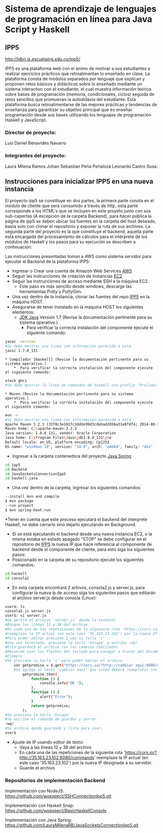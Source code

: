 # Sistema de aprendizaje de lenguajes de programación en línea para Java Script y Haskell 

## IPP5
http://ldbn.is.escuelaing.edu.co/ipp5/

IPP5 es una plataforma web con el ánimo de motivar a sus estudiantes a realizar ejercicios prácticos que retroalimentan lo enseñado en clase. La plataforma consta de módulos separados por lenguaje que explican y proponen retos básicos y didácticos sobre lo enseñado mediante un sistema interactivo con el estudiante, el cual muestra información teórica sobre bases de programación (memoria, condicionales, ciclos) seguida de retos sencillos que promuevan la autodidaxia del estudiante. Esta plataforma busca retroalimentarse de las mejores prácticas y tendencias de enseñanza para garantizar su objetivo principal que es enseñar programación desde sus bases utilizando los lenguajes de programación Haskell y JavaScript.

### Director de proyecto: 
Luis Daniel Benavides Navarro
### Integrantes del proyecto: 
Laura Milena Ramos 
Johan Sebastian Peña Peñaloza
Leonardo Castro Susa.

## Instrucciones para inicializar IPP5 en una nueva instancia

El proyecto ipp5 se constituye en dos partes, la primera parte consta en el módulo de cliente que será consumido a través de http, esta parte corresponde a los HTML's que se incluyen en este proyeto junto con sus sub-capertas (A excepción de la carpeta Backend), para hacer pública la página de ipp5 se deben ubicar los fuentes en la carpeta del host deseado, basta solo con clonar el repositorio y exponer la ruta de sus archivos.
La segunda parte del proyecto es la que constituye el backend, aquella parte está encargada del procesamiento de cálculos para el intérprete de los módulos de Haskell y los pasos para su ejecución se describen a continuación:

Las instrucciones presentadas toman a AWS como sistema servidor para ejecutar el Backend de la plataforma IPP5:

* Ingresar o Crear una cuenta de Amazon Web Services [AWS]
* Seguir las instrucciones de creación de instancias [EC2]
* Seguir las instrucciones de acceso mediante SSH a la máquina EC2.
    * Este paso es más sencillo desde windows, descarge las herramientas Putty y PuttyGen.
* Una vez dentro de la instancia, clonar las fuentes del repo [IPP5] en la máquina HOST.
* Asegurarse de tener instalado en la máquina HOST los siguientes elementos:
    * [JDK Java] Versión 1.7 (Revise la documentación pertinente para su sistema operativo.)
        *  Para verificar la correcta instalación del componente ejecute el siguiente comando:
```sh
javac -version
#Se debe mostrar una linea con información parecida a esta
javac 1.7.0_131
```
    * Compilador [Haskell] (Revise la documentación pertinente para su sistema operativo.)
        *  Para verificar la correcta instalación del componente ejecute el siguiente comando:
```sh
stack ghci
#Se debe mostrar la linea de comandos de haskell con prefijo 'Prelude>'
```
    * Maven (Revise la documentación pertinente para su sistema operativo.)
        *  Para verificar la correcta instalación del componente ejecute el siguiente comando:
```sh
mvn -v
#Se debe mostrar una linea con información parecida a esta
Apache Maven 3.2.3 (33f8c3e1027c3ddde99d3cdebad2656a31e8fdf4; 2014-08-11T15:58:10-05:00)
Maven home: C:\apache-maven-3.2.3
Java version: 1.8.0_131, vendor: Oracle Corporation
Java home: C:\Program Files\Java\jdk1.8.0_131\jre
Default locale: en_US, platform encoding: Cp1252
OS name: "windows 10", version: "10.0", arch: "amd64", family: "dos"
```     
* Ingresar a la carpeta contenedora del proyecto [Java Spring] 
```sh
cd ipp5
cd Backend
cd JavaSocketsConnectionIpp5
cd haskell-java
```
* Una vez dentro de la carpeta, ingresar los siguientes comandos:
```sh
--install mvn and compile
$ mvn package
--run proyect
$ mvn spring-boot:run
```
*Tener en cuenta que este proceso ejecutará el backend del interprete Haskell, no debe cerrarlo sino dejarlo ejecutando en Background.

* Si se está ejecutando el backend desde una nueva instancia EC2, o la misma estaba en estado apagado "STOP" se debe configurar en el repositorio de [IPP5] la nueva IP que hace referencia al componente de backend desde el componente de cliente, para esto siga los siguientes pasos:
* Posicionado en la carpeta de su repositorio ejecute los siguientes comandos:
```sh
cd haskell
cd consola2
```
* En esta carpeta encontrará 2 arhivos, consola2.js y server.js, para configurar la nueva ip de acceso siga los siguientes pasos que editarán el archivo server.js desde consola (Linux):
```sh
user$: ls
consola2.js server.js
user$: vi server.js
#Se abrirá el archivo 'server.js' desde la terminal
#Busque las lineas 12 y 38 del archivo
#En cada una de las repeticiones de la siguiente ruta 'https://cors.io/?http://35.163.23.102:8080/commands'    
#reemplaze la IP actual (en este caso '35.163.23.102') por la nueva IP designada a su servidor.
#Para poder editar presione 1 vez la tecla 'i'
#Una vez terminado, presione la tecla 'Escape' y escriba :wq!
#Esto guardará el archivo con los cambios realizados
#Recuerde usar las flechas del teclado para navegar a través del documento.
#Ejemplo
#Se presiona la tecla 'i' para poder editar el archivo
    var getpromise = $.get("https://cors.io/?http://cambiar aquí:8080/commands/"+comman+"/"+ip,callback);
    #Se agrega el texto 'cambiar aquí' que usted deberá reemplazar con su nueva IP
        getpromise.then(
            function () {
                console.info("OK ");
            },
            function () {
                alert("Error");
            }
            return getpromise;
        );
#Se presiona la tecla 'Escape'
#Se escribe el comando de guardar y cerrar
:wq!
#Su archivo queda guardado y listo para usar.
user$
```
* Ajuste de IP usando editor de texto:
    * Vaya a las lineas 12 y 38 del archivo
    * En cada una de las repeticiones de la siguiente ruta 'https://cors.io/?http://35.163.23.102:8080/commands'     reemplaze la IP actual (en este caso '35.163.23.102') por la nueva IP designada a su servidor.
    * Guarde el archivo
    
### Repositorios de implementación Backend
Implementación con NodeJS:          https://github.com/woexpect/SSHConnectionIpp5.git

Implementación con Haskell Snap:    https://github.com/woexpect/BasicHaskellConsole

Implementación con Java Spring:     https://github.com/LauraMilenaRB/JavaSocketsConnectionIpp5.git


[AWS]: <https://portal.aws.amazon.com/billing/signup#/start>
[IPP5]: <https://github.com/dnielben/ipp5>
[EC2]: <https://aws.amazon.com/es/ec2/?sc_channel=PS&sc_campaign=acquisition_CO&sc_publisher=google&sc_medium=english_ec2_b&sc_content=ec2_e&sc_detail=ec2&sc_category=ec2&sc_segment=177549446363&sc_matchtype=e&sc_country=CO&s_kwcid=AL!4422!3!177549446363!e!!g!!ec2&ef_id=WRnTXAAAAGo5gkBX:20180802173608:s>
[Java Spring]: <https://github.com/LauraMilenaRB/JavaSocketsConnectionIpp5.git>
[JDK Java]: <http://www.oracle.com/technetwork/java/javase/downloads/jdk8-downloads-2133151.html>
[Haskell]: <https://docs.haskellstack.org/en/stable/install_and_upgrade/>